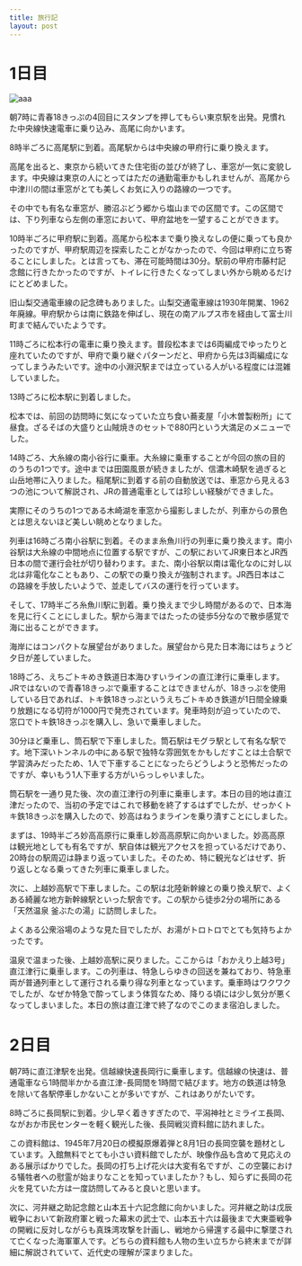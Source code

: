 ```yaml
---
title: 旅行記
layout: post
---
```


# 1日目
![aaa]()

朝7時に青春18きっぷの4回目にスタンプを押してもらい東京駅を出発。見慣れた中央線快速電車に乗り込み、高尾に向かいます。

8時半ごろに高尾駅に到着。高尾駅からは中央線の甲府行に乗り換えます。

高尾を出ると、東京から続いてきた住宅街の並びが終了し、車窓が一気に変貌します。中央線は東京の人にとってはただの通勤電車かもしれませんが、高尾から中津川の間は車窓がとても美しくお気に入りの路線の一つです。

その中でも有名な車窓が、勝沼ぶどう郷から塩山までの区間です。この区間では、下り列車なら左側の車窓において、甲府盆地を一望することができます。

10時半ごろに甲府駅に到着。高尾から松本まで乗り換えなしの便に乗っても良かったのですが、甲府駅周辺を探索したことがなかったので、今回は甲府に立ち寄ることにしました。とは言っても、滞在可能時間は30分。駅前の甲府市藤村記念館に行きたかったのですが、トイレに行きたくなってしまい外から眺めるだけにとどめました。

旧山梨交通電車線の記念碑もありました。山梨交通電車線は1930年開業、1962年廃線。甲府駅からは南に鉄路を伸ばし、現在の南アルプス市を経由して富士川町まで結んでいたようです。

11時ごろに松本行の電車に乗り換えます。普段松本までは6両編成でゆったりと座れていたのですが、甲府で乗り継ぐパターンだと、甲府から先は3両編成になってしまうみたいです。途中の小淵沢駅までは立っている人がいる程度には混雑していました。

13時ごろに松本駅に到着しました。

松本では、前回の訪問時に気になっていた立ち食い蕎麦屋「小木曽製粉所」にて昼食。ざるそばの大盛りと山賊焼きのセットで880円という大満足のメニューでした。

14時ごろ、大糸線の南小谷行に乗車。大糸線に乗車することが今回の旅の目的のうちの1つです。途中までは田園風景が続きましたが、信濃木崎駅を過ぎると山岳地帯に入りました。稲尾駅に到着する前の自動放送では、車窓から見える3つの池について解説され、JRの普通電車としては珍しい経験ができました。

実際にそのうちの1つである木崎湖を車窓から撮影しましたが、列車からの景色とは思えないほど美しい眺めとなりました。

列車は16時ごろ南小谷駅に到着。そのまま糸魚川行の列車に乗り換えます。南小谷駅は大糸線の中間地点に位置する駅ですが、この駅においてJR東日本とJR西日本の間で運行会社が切り替わります。また、南小谷駅以南は電化なのに対し以北は非電化なこともあり、この駅での乗り換えが強制されます。JR西日本はこの路線を手放したいようで、並走してバスの運行を行っています。

そして、17時半ごろ糸魚川駅に到着。乗り換えまで少し時間があるので、日本海を見に行くことにしました。駅から海まではたったの徒歩5分なので散歩感覚で海に出ることができます。

海岸にはコンパクトな展望台がありました。展望台から見た日本海にはちょうど夕日が差していました。

18時ごろ、えちごトキめき鉄道日本海ひすいラインの直江津行に乗車します。JRではないので青春18きっぷで乗車することはできませんが、18きっぷを使用している日であれば、トキ鉄18きっぷというえちごトキめき鉄道が1日間全線乗り放題になる切符が1000円で発売されています。発車時刻が迫っていたので、窓口でトキ鉄18きっぷを購入し、急いで乗車しました。

30分ほど乗車し、筒石駅で下車しました。筒石駅はモグラ駅として有名な駅です。地下深いトンネルの中にある駅で独特な雰囲気をかもしだすことは土合駅で学習済みだったため、1人で下車することになったらどうしようと恐怖だったのですが、幸いもう1人下車する方がいらっしゃいました。

筒石駅を一通り見た後、次の直江津行の列車に乗車します。本日の目的地は直江津だったので、当初の予定ではこれで移動を終了するはずでしたが、せっかくトキ鉄18きっぷを購入したので、妙高はねうまラインを乗り潰すことにしました。

まずは、19時半ごろ妙高高原行に乗車し妙高高原駅に向かいました。妙高高原は観光地としても有名ですが、駅自体は観光アクセスを担っているだけであり、20時台の駅周辺は静まり返っていました。そのため、特に観光などはせず、折り返しとなる乗ってきた列車に乗車しました。

次に、上越妙高駅で下車しました。この駅は北陸新幹線との乗り換え駅で、よくある綺麗な地方新幹線駅といった駅舎です。この駅から徒歩2分の場所にある「天然温泉 釜ぶたの湯」に訪問しました。

よくある公衆浴場のような見た目でしたが、お湯がトロトロでとても気持ちよかったです。

温泉で温まった後、上越妙高駅に戻りました。ここからは「おかえり上越3号」直江津行に乗車します。この列車は、特急しらゆきの回送を兼ねており、特急車両が普通列車として運行される乗り得な列車となっています。乗車時はワクワクでしたが、なぜか特急で酔ってしまう体質なため、降りる頃には少し気分が悪くなってしまいました。本日の旅は直江津で終了なのでこのまま宿泊しました。

# 2日目
朝7時に直江津駅を出発。信越線快速長岡行に乗車します。信越線の快速は、普通電車なら1時間半かかる直江津-長岡間を1時間で結びます。地方の鉄道は特急を除いて各駅停車しかないことが多いですが、これはありがたいです。

8時ごろに長岡駅に到着。少し早く着きすぎたので、平潟神社とミライエ長岡、ながおか市民センターを軽く観光した後、長岡戦災資料館に訪れました。

この資料館は、1945年7月20日の模擬原爆着弾と8月1日の長岡空襲を題材としています。入館無料でとても小さい資料館でしたが、映像作品も含めて見応えのある展示ばかりでした。長岡の打ち上げ花火は大変有名ですが、この空襲における犠牲者への慰霊が始まりなことを知っていましたか？もし、知らずに長岡の花火を見ていた方は一度訪問してみると良いと思います。

次に、河井継之助記念館と山本五十六記念館に向かいました。河井継之助は戊辰戦争において新政府軍と戦った幕末の武士で、山本五十六は最後まで大東亜戦争の開戦に反対しながらも真珠湾攻撃を計画し、戦地から帰還する最中に撃墜されて亡くなった海軍軍人です。どちらの資料館も人物の生い立ちから終末までが詳細に解説されていて、近代史の理解が深まりました。

